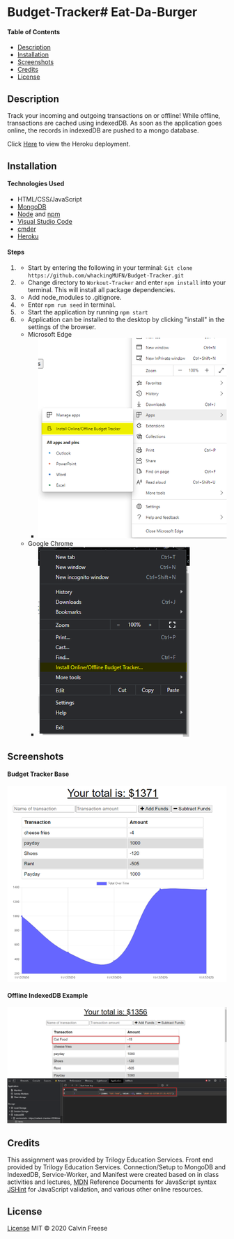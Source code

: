 # Budget-Tracker# Eat-Da-Burger

#### Table of Contents
  * [Description](#Description)
  * [Installation](#Installation)
  * [Screenshots](#Screenshots)
  * [Credits](#Credits)
  * [License](#License)

## Description
Track your incoming and outgoing transactions on or offline! While offline, transactions are cached using indexedDB. As soon as the application goes online, the records in indexedDB are pushed to a mongo database.

Click [Here](https://radiant-chamber-05596.herokuapp.com/) to view the Heroku deployment.
 
## Installation
#### Technologies Used
* HTML/CSS/JavaScript
* [MongoDB](https://www.mongodb.com/)
* [Node](https://nodejs.org/en/) and [npm](https://www.npmjs.com/package/npm)
* [Visual Studio Code](https://code.visualstudio.com/)
* [cmder](https://cmder.net/)
* [Heroku](https://www.heroku.com/home)

#### Steps
1. * Start by entering the following in your terminal: `Git clone https://github.com/whackingMUFN/Budget-Tracker.git`

2. * Change directory to `Workout-Tracker` and enter `npm install` into your terminal. This will install all package dependencies.

3. * Add node_modules to .gitignore.

4. * Enter `npm run seed` in terminal.

5. * Start the application by running `npm start`

6. * Application can be installed to the desktop by clicking "install" in the settings of the browser.
    * Microsoft Edge
        * ![Edge](./public/readmeimages/edge-install.png)
    * Google Chrome
        * ![Chrome](./public/readmeimages/install-chrome.png)



## Screenshots
#### Budget Tracker Base
![Main](./public/readmeimages/online-sample.png)
#### Offline IndexedDB Example
 ![Indexed](./public/readmeimages/indexed-item.png)



## Credits
This assignment was provided by Trilogy Education Services. Front end provided by Trilogy Education Services. Connection/Setup to MongoDB and IndexedDB, Service-Worker, and Manifest were created based on in class activities and lectures, [MDN](https://developer.mozilla.org/en-US/) Reference Documents for JavaScript syntax [JSHint](https://jshint.com/) for JavaScript validation, and various other online resources. 
## License

[License](LICENSE)
MIT &copy; 2020 Calvin Freese
